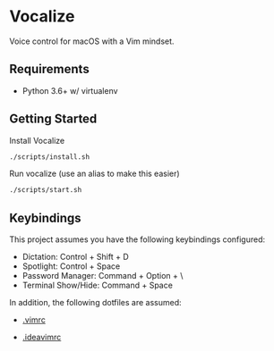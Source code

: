 # Vocalize

Voice control for macOS with a Vim mindset.

## Requirements

- Python 3.6+ w/ virtualenv

## Getting Started

Install Vocalize

```sh
./scripts/install.sh
```

Run vocalize (use an alias to make this easier)

```sh
./scripts/start.sh
```

## Keybindings

This project assumes you have the following keybindings configured:

- Dictation: Control + Shift + D
- Spotlight: Control + Space
- Password Manager: Command + Option + \
- Terminal Show/Hide: Command + Space

In addition, the following dotfiles are assumed:

- [.vimrc](https://github.com/joshcummingsdesign/mac-dev-env/blob/master/dotfiles/.vimrc)

- [.ideavimrc](https://github.com/joshcummingsdesign/mac-dev-env/blob/master/dotfiles/.ideavimrc)
